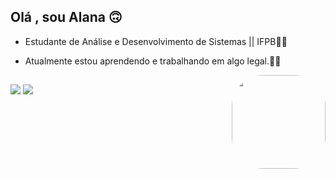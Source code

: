 ## Olá , sou Alana 🙃

* Estudante de Análise e Desenvolvimento de Sistemas || IFPB👩‍💻
 
* Atualmente estou aprendendo e trabalhando em algo legal.🕵️‍♀️

<img src= "https://user-images.githubusercontent.com/86081104/142960828-873870e4-dca6-4267-b401-fd514a51bd42.png" align = "right" height = "150px" style = "border-radius: 50px;">

##

<div>
  <a href="https://www.linkedin.com/in/alana-cristina-b805a5217/" target="_blank"><img src="https://img.shields.io/badge/LinkedIn-0077B5?style=for-the-badge&logo=linkedin&logoColor=white" target="_blank"></a>
  <a href = "mailto:allanacristina124@gmail.com"><img src="https://img.shields.io/badge/Gmail-D14836?style=for-the-badge&logo=gmail&logoColor=white" target"_blank"></a>
<!-- <a href="https://www.instagram.com/llanacristina_/" target="_blank"><img src="https://img.shields.io/badge/Instagram-E4405F?style=for-the-badge&logo=instagram&logoColor=white" target="_blank"><a/> -->
</div>
